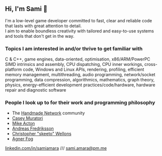 ## Hi, I'm Sami :wave:

I'm a low-level game developer committed to fast, clear and reliable code that lasts with great attention to detail.  
I aim to enable boundless creativity with tailored and easy-to-use systems and tools that don't get in the way.

### Topics I am interested in and/or thrive to get familiar with
C & C++, game engines, data-oriented, optimisation, x86/ARM/PowerPC SIMD intrinsics and assembly, CPU dispatching, CPU inner workings, cross-platform code, Windows and Linux APIs, rendering, profiling, efficient memory management, multithreading, audio programming, network/socket programming, data compression, algorithmics, mathematics, graph theory, physics, energy-efficient development practices/code/hardware, hardware repair and diagnostic software

### People I look up to for their work and programming philosophy
- The [Handmade Network](https://handmade.network/) community
- [Casey Muratori](https://handmadehero.org/)
- [Mike Acton](https://youtu.be/rX0ItVEVjHc)
- [Andreas Fredriksson](https://guide.handmade-seattle.com/c/2021/context-is-everything/)
- [Christopher "skeeto" Wellons](https://nullprogram.com/)
- [Agner Fog](https://www.agner.org/optimize/)

[linkedin.com/in/samiamara](https://www.linkedin.com/in/samiamara/) /// [sami.amara@pm.me](mailto:sami.amara@pm.me)

